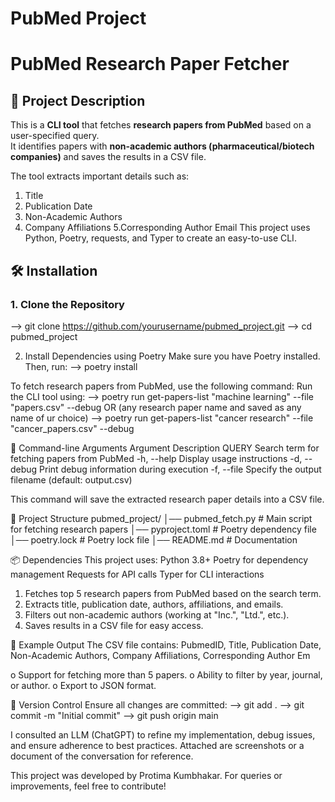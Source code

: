 ﻿# PubMed Project

# PubMed Research Paper Fetcher

## 📌 Project Description
This is a **CLI tool** that fetches **research papers from PubMed** based on a user-specified query.  
It identifies papers with **non-academic authors (pharmaceutical/biotech companies)** and saves the results in a CSV file.

The tool extracts important details such as:

1. Title
2. Publication Date
3. Non-Academic Authors
4. Company Affiliations
5.Corresponding Author Email
This project uses Python, Poetry, requests, and Typer to create an easy-to-use CLI.


## 🛠️ Installation

### **1. Clone the Repository**
--> git clone https://github.com/yourusername/pubmed_project.git
--> cd pubmed_project

2. Install Dependencies using Poetry
Make sure you have Poetry installed. Then, run:
--> poetry install


<!-- Usage Instructions -->
To fetch research papers from PubMed, use the following command:
Run the CLI tool using:
--> poetry run get-papers-list "machine learning" --file "papers.csv" --debug 
OR (any research paper name and saved as any name of ur choice)
--> poetry run get-papers-list "cancer research" --file "cancer_papers.csv" --debug


🔹 Command-line Arguments
Argument	            Description
QUERY	        Search term for fetching papers from PubMed
-h, --help	    Display usage instructions
-d, --debug	    Print debug information during execution
-f, --file	    Specify the output filename (default: output.csv)

This command will save the extracted research paper details into a CSV file.



📂 Project Structure
pubmed_project/
│── pubmed_fetch.py        # Main script for fetching research papers
│── pyproject.toml         # Poetry dependency file
│── poetry.lock            # Poetry lock file
│── README.md              # Documentation


📦 Dependencies
This project uses:
    Python 3.8+
    Poetry for dependency management
    Requests for API calls
    Typer for CLI interactions


<!-- How the Project Works -->
1. Fetches top 5 research papers from PubMed based on the search term.
2. Extracts title, publication date, authors, affiliations, and emails.
3. Filters out non-academic authors (working at "Inc.", "Ltd.", etc.).
4. Saves results in a CSV file for easy access.


📑 Example Output
The CSV file contains:
PubmedID, Title, Publication Date, Non-Academic Authors, Company Affiliations, Corresponding Author Em

<!-- Planned Future Improvements -->
o Support for fetching more than 5 papers.
o Ability to filter by year, journal, or author.
o Export to JSON format.


🔄 Version Control
Ensure all changes are committed:
--> git add .
--> git commit -m "Initial commit"
--> git push origin main


<!-- Tool used to build the program -->
 I consulted an LLM (ChatGPT) to refine my implementation, debug issues, and ensure adherence to best practices. Attached are screenshots or a document of the conversation for reference.
 

<!-- Developer Information -->
This project was developed by Protima Kumbhakar.
For queries or improvements, feel free to contribute!
